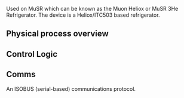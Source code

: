 Used on MuSR which can be known as the Muon Heliox or MuSR 3He Refrigerator. The device is a Heliox/ITC503 based refrigerator.

## Physical process overview

## Control Logic

## Comms

An ISOBUS (serial-based) communications protocol.
